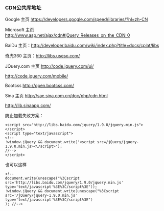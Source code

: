 ###  CDN公共库地址

Google 
主页 https://developers.google.com/speed/libraries/?hl=zh-CN
<script src="//ajax.googleapis.com/ajax/libs/jquery/1.8.1/jquery.min.js"></script>

Microsoft
主页  http://www.asp.net/ajax/cdn#jQuery_Releases_on_the_CDN_0
<script src="http://ajax.aspnetcdn.com/ajax/jQuery/jquery-1.8.1.js"></script>
<script src="http://ajax.aspnetcdn.com/ajax/jQuery/jquery-1.8.1.min.js"></script>

BaiDu
主页：http://developer.baidu.com/wiki/index.php?title=docs/cplat/libs

<script src="http://libs.baidu.com/jquery/1.9.0/jquery.js"></script>

奇虎360
主页：http://libs.useso.com/

JQuery.com
主页 http://code.jquery.com/ui/

http://code.jquery.com/mobile/

Bootcss
http://open.bootcss.com/

Sina
主页 http://sae.sina.com.cn/doc/php/cdn.html

http://lib.sinaapp.com/

防止加载失败方案：

```
<script src="http://libs.baidu.com/jquery/1.9.0/jquery.min.js"></script>
<script type="text/javascript">  
<!--  
!window.jQuery && document.write('<script src=/jQuery/jquery-1.9.0.min.js><\/script>'); 
//-->  
</script>
```
 
也可以这样 
```
<!--  
document.write(unescape("%3Cscript src='http://libs.baidu.com/jquery/1.9.0/jquery.min.js' type='text/javascript'%3E%3C/script%3E"));
!window.jQuery && document.write(unescape("%3Cscript src='/jQuery/jquery-1.9.0.min.js' type='text/javascript'%3E%3C/script%3E")
); //--> 
```